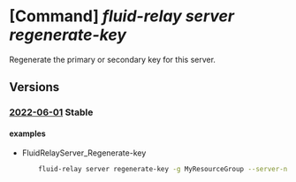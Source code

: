 # [Command] _fluid-relay server regenerate-key_

Regenerate the primary or secondary key for this server.

## Versions

### [2022-06-01](/Resources/mgmt-plane/L3N1YnNjcmlwdGlvbnMve30vcmVzb3VyY2Vncm91cHMve30vcHJvdmlkZXJzL21pY3Jvc29mdC5mbHVpZHJlbGF5L2ZsdWlkcmVsYXlzZXJ2ZXJzL3t9L3JlZ2VuZXJhdGVrZXk=/2022-06-01.xml) **Stable**

<!-- mgmt-plane /subscriptions/{}/resourcegroups/{}/providers/microsoft.fluidrelay/fluidrelayservers/{}/regeneratekey 2022-06-01 -->

#### examples

- FluidRelayServer_Regenerate-key
    ```bash
        fluid-relay server regenerate-key -g MyResourceGroup --server-name MyServerName --key-name key1
    ```
